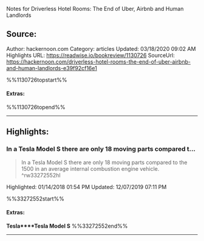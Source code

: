 Notes for Driverless Hotel Rooms: The End of Uber, Airbnb and Human Landlords

## Source:
Author: hackernoon.com
Category: articles
Updated: 03/18/2020 09:02 AM
Highlights URL: https://readwise.io/bookreview/1130726
SourceUrl: https://hackernoon.com/driverless-hotel-rooms-the-end-of-uber-airbnb-and-human-landlords-e39f92cf16e1

%%1130726topstart%%
#### Extras:

%%1130726topend%%


 
-----
 ## Highlights:

### In a Tesla Model S there are only 18 moving parts compared t...
>In a Tesla Model S there are only 18 moving parts compared to the 1500 in an average internal combustion engine vehicle. ^rw33272552hl


Highlighted: 01/14/2018 01:54 PM
Updated: 12/07/2019 07:11 PM

%%33272552start%%
#### Extras:
**Tesla****Tesla Model S**
%%33272552end%%



------

